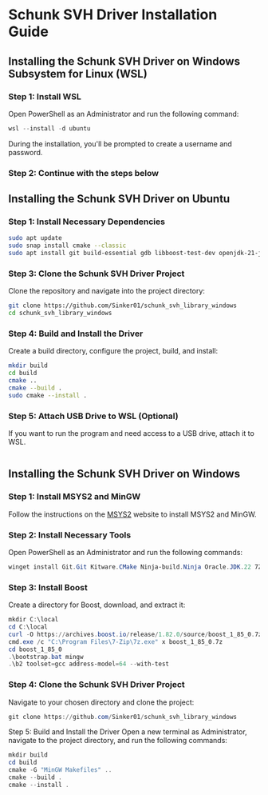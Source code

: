 # Schunk SVH Driver Installation Guide

## Installing the Schunk SVH Driver on Windows Subsystem for Linux (WSL)

### Step 1: Install WSL

Open PowerShell as an Administrator and run the following command:
```powershell
wsl --install -d ubuntu
```
During the installation, you'll be prompted to create a username and password.

### Step 2: Continue with the steps below

## Installing the Schunk SVH Driver on Ubuntu

### Step 1: Install Necessary Dependencies

```sh
sudo apt update
sudo snap install cmake --classic
sudo apt install git build-essential gdb libboost-test-dev openjdk-21-jdk -y
```

### Step 3: Clone the Schunk SVH Driver Project
Clone the repository and navigate into the project directory:
```sh
git clone https://github.com/Sinker01/schunk_svh_library_windows
cd schunk_svh_library_windows
```

### Step 4: Build and Install the Driver
Create a build directory, configure the project, build, and install:
```sh
mkdir build
cd build 
cmake ..
cmake --build .
sudo cmake --install .
```

### Step 5: Attach USB Drive to WSL (Optional)
If you want to run the program and need access to a USB drive, attach it to WSL.
```powershell
```

## Installing the Schunk SVH Driver on Windows

### Step 1: Install MSYS2 and MinGW
Follow the instructions on the [MSYS2](https://www.msys2.org/) website to install MSYS2 and MinGW.

### Step 2: Install Necessary Tools
Open PowerShell as an Administrator and run the following commands:
```powershell
winget install Git.Git Kitware.CMake Ninja-build.Ninja Oracle.JDK.22 7Zip.7Zip
```

### Step 3: Install Boost
Create a directory for Boost, download, and extract it:
```powershell
mkdir C:\local
cd C:\local
curl -O https://archives.boost.io/release/1.82.0/source/boost_1_85_0.7z
cmd.exe /c "C:\Program Files\7-Zip\7z.exe" x boost_1_85_0.7z
cd boost_1_85_0
.\bootstrap.bat mingw
.\b2 toolset=gcc address-model=64 --with-test
```

### Step 4: Clone the Schunk SVH Driver Project
Navigate to your chosen directory and clone the project:
```powershell
git clone https://github.com/Sinker01/schunk_svh_library_windows
```

Step 5: Build and Install the Driver
Open a new terminal as Administrator, navigate to the project directory, and run the following commands:
```powershell
mkdir build
cd build 
cmake -G "MinGW Makefiles" ..
cmake --build .
cmake --install .
```